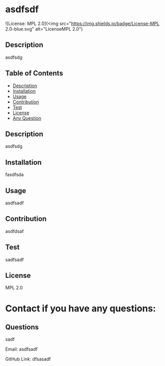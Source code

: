 # asdfsdf

![License: MPL 2.0](<img src="https://img.shields.io/badge/License-MPL 2.0-blue.svg" alt="LicenseMPL 2.0")
  
  
## Description
asdfsdg

## Table of Contents
* [Description](#description)
* [Installation](#installation)
* [Usage](#usage)
* [Contribution](#contribution)
* [Test](#test)
* [License](#license)
* [Any Question](#questions)

## Description
asdfsdg

## Installation
fasdfsda

## Usage
asdfsadf

## Contribution
asdfdsaf

## Test
sadfsadf

## License
MPL 2.0

# Contact if you have any questions:

## Questions
sadf

Email:
asdfsadf

GitHub Link:
dfsasadf
